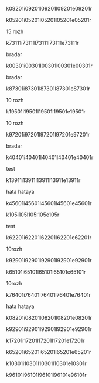 k09201i09201l09201l09201e09201r

k05201i05201l05201l05201e05201r

15 rozh

k73111i73111l73111l73111e73111r

bradar

k00301i00301l00301l00301e00301r

bradar

k87301i87301l87301l87301e87301r

10 rozh

k19501i19501l19501l19501e19501r

10 rozh

k97201i97201l97201l97201e97201r

bradar

k40401i40401l40401l40401e40401r

test

k13911i13911l13911l13911e13911r

hata hataya

k45601i45601l45601l45601e45601r

k105i105l105l105e105r

test

k62201i62201l62201l62201e62201r

10rozh

k92901i92901l92901l92901e92901r

k65101i65101l65101l65101e65101r

10rozh

k76401i76401l76401l76401e76401r

hata hataya

k08201i08201l08201l08201e08201r

k92901i92901l92901l92901e92901r

k17201i17201l17201l17201e17201r

k65201i65201l65201l65201e65201r

k10301i10301l10301l10301e10301r

k96101i96101l96101l96101e96101r
